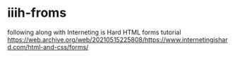 # iiih-froms
following along with Interneting is Hard HTML forms tutorial
https://web.archive.org/web/20210515225808/https://www.internetingishard.com/html-and-css/forms/
